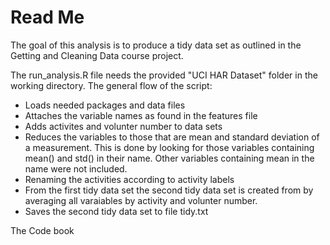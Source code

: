 Read Me
========================================================

The goal of this analysis is to produce a tidy data set as outlined in the Getting and Cleaning Data course project.   

The run_analysis.R file needs the provided "UCI HAR Dataset" folder in the working directory. The general flow of the script:

 * Loads needed packages and data files
 * Attaches the variable names as found in the features file
 * Adds activites and volunter number to data sets
 * Reduces the variables to those that are mean and standard deviation of a measurement. This is done by looking for those variables containing mean() and std() in their name. Other variables containing mean in the  name were not included. 
 * Renaming the activities according to activity labels
 * From the first tidy data set the second tidy data set is created from by averaging all varaiables by activity and volunter number.  
 * Saves the second tidy data set to file tidy.txt


The Code book 